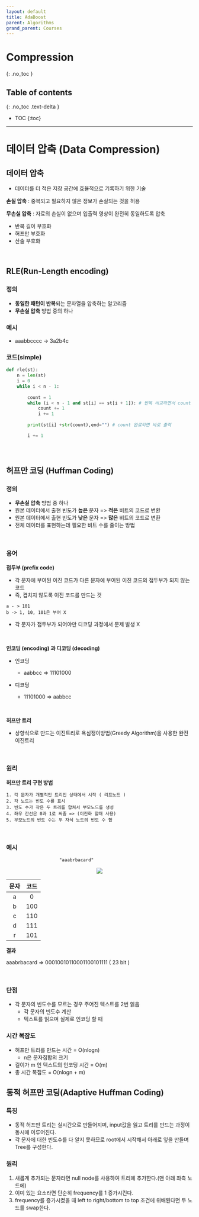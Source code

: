 ```yaml
---
layout: default
title: AdaBoost
parent: Algorithms
grand_parent: Courses
---
```


# Compression
{: .no_toc }

## Table of contents
{: .no_toc .text-delta }

- TOC
{:toc}

---

# 데이터 압축 (Data Compression)


## 데이터 압축

- 데이터를 더 적은 저장 공간에 효율적으로 기록하기 위한 기술

**손실 압축** : 중복되고 필요하지 않은 정보가 손실되는 것을 허용

**무손실 압축** : 자료의 손실이 없으며 입출력 영상이 완전히 동일하도록 압축

- 반복 길이 부호화
- 허프만 부호화
- 산술 부호화


</br>

## RLE(Run-Length encoding)

### 정의

- **동일한 패턴이 반복**되는 문자열을 압축하는 알고리즘
- **무손실 압축** 방법 중의 하나

### 예시

- aaabbcccc → 3a2b4c

### 코드(simple)

```python
def rle(st):
    n = len(st)
    i = 0
    while i < n - 1:
				
        count = 1
        while (i < n - 1 and st[i] == st[i + 1]): # 반복 비교하면서 count 체크
            count += 1
            i += 1
			
        print(st[i] +str(count),end="") # count 완료되면 바로 출력

        i += 1
```

</br>

#

## 허프만 코딩 (Huffman Coding)

### 정의

- **무손실 압축** 방법 중 하나
- 원본 데이터에서 출현 빈도가 **높은** 문자 => **적은** 비트의 코드로 변환
- 원본 데이터에서 출현 빈도가 **낮은** 문자 => **많은** 비트의 코드로 변환
- 전체 데이터를 표현하는데 필요한 비트 수를 줄이는 방법

</br>

### 용어


**접두부 (prefix code)**

- 각 문자에 부여된 이진 코드가 다른 문자에 부여된 이진 코드의 접두부가 되지 않는 코드
- 즉, 겹치지 않도록 이진 코드를 만드는 것
```
a - > 101
b -> 1, 10, 101은 부여 X
```
- 각 문자가 접두부가 되어야만 디코딩 과정에서 문제 발생 X

</br>

**인코딩 (encoding) 과 디코딩 (decoding)**

- 인코딩

	- aabbcc => 11101000

- 디코딩

 	- 11101000 => aabbcc

</br>

**허프만 트리**

- 상향식으로 만드는 이진트리로 욕심쟁이방법(Greedy Algorithm)을 사용한 완전이진트리

</br>

### 원리

**허프만 트리 구현 방법**

```
1. 각 문자가 개별적인 트리인 상태에서 시작 ( 리프노드 )
2. 각 노드는 빈도 수를 표시
3. 빈도 수가 작은 두 트리를 합쳐서 부모노드를 생성
4. 좌우 간선은 0과 1로 써줌 => (이진화 할때 사용)
5. 부모노드의 빈도 수는 두 자식 노드의 빈도 수 합
```

</br>

### 예시


						"aaabrbacard"
						
<p align="center"><img src="https://user-images.githubusercontent.com/113777043/210158999-c54a3246-57a3-4fa1-bb3e-86bce80e6bca.png"></p>

| 문자 | 코드 |
| :---: | :---: |
| a | 0 |
| b | 100 |
| c | 110 | 
| d | 111 |
| r | 101 |

**결과**

aaabrbacard => 00010010110001100101111 ( 23 bit )

</br>

### 단점

- 각 문자의 빈도수를 모르는 경우 주어진 텍스트를 2번 읽음
	- 각 문자의 빈도수 계산
	- 텍스트를 읽으며 실제로 인코딩 할 때
	
	
### 시간 복잡도

- 허프만 트리를 만드는 시간 = O(nlogn)
	- n은 문자집합의 크기
- 길이가 m 인 텍스트의 인코딩 시간 = O(m)
- 총 시간 복잡도 = O(nlogn + m)

## 동적 허프만 코딩(Adaptive Huffman Coding)

### 특징

- 동적 허프만 트리는 실시간으로 만들어지며, input값을 읽고 트리를 만드는 과정이 동시에 이루어진다.
- 각 문자에 대한 빈도수를 다 알지 못하므로 root에서 시작해서 아래로 잎을 만들며 Tree를 구성한다.

### 원리

1. 새롭게 추가되는 문자라면 null node를 사용하여 트리에 추가한다.(맨 아래 좌측 노드에)
2. 이미 있는 요소라면 단순히 frequency를 1 증가시킨다.
3. frequency를 증가시켰을 때 left to right/bottom to top 조건에 위배된다면 두 노드를 swap한다.
